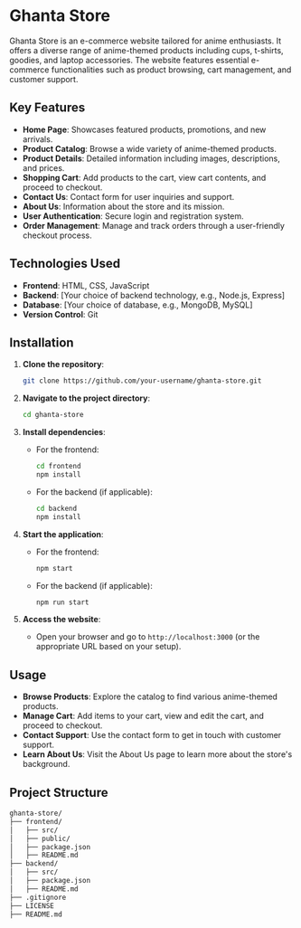 # Ghanta Store

Ghanta Store is an e-commerce website tailored for anime enthusiasts. It offers a diverse range of anime-themed products including cups, t-shirts, goodies, and laptop accessories. The website features essential e-commerce functionalities such as product browsing, cart management, and customer support.

## Key Features

- **Home Page**: Showcases featured products, promotions, and new arrivals.
- **Product Catalog**: Browse a wide variety of anime-themed products.
- **Product Details**: Detailed information including images, descriptions, and prices.
- **Shopping Cart**: Add products to the cart, view cart contents, and proceed to checkout.
- **Contact Us**: Contact form for user inquiries and support.
- **About Us**: Information about the store and its mission.
- **User Authentication**: Secure login and registration system.
- **Order Management**: Manage and track orders through a user-friendly checkout process.

## Technologies Used

- **Frontend**: HTML, CSS, JavaScript
- **Backend**: [Your choice of backend technology, e.g., Node.js, Express]
- **Database**: [Your choice of database, e.g., MongoDB, MySQL]
- **Version Control**: Git

## Installation

1. **Clone the repository**:
    ```bash
    git clone https://github.com/your-username/ghanta-store.git
    ```
2. **Navigate to the project directory**:
    ```bash
    cd ghanta-store
    ```
3. **Install dependencies**:
    - For the frontend:
      ```bash
      cd frontend
      npm install
      ```
    - For the backend (if applicable):
      ```bash
      cd backend
      npm install
      ```
4. **Start the application**:
    - For the frontend:
      ```bash
      npm start
      ```
    - For the backend (if applicable):
      ```bash
      npm run start
      ```

5. **Access the website**:
    - Open your browser and go to `http://localhost:3000` (or the appropriate URL based on your setup).

## Usage

- **Browse Products**: Explore the catalog to find various anime-themed products.
- **Manage Cart**: Add items to your cart, view and edit the cart, and proceed to checkout.
- **Contact Support**: Use the contact form to get in touch with customer support.
- **Learn About Us**: Visit the About Us page to learn more about the store's background.

## Project Structure

```bash
ghanta-store/
├── frontend/
│   ├── src/
│   ├── public/
│   ├── package.json
│   ├── README.md
├── backend/
│   ├── src/
│   ├── package.json
│   ├── README.md
├── .gitignore
├── LICENSE
├── README.md
